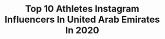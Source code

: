 ---
title: Top 10 Athletes Instagram Influencers In United Arab Emirates In 2020
description: >-
  Find top athletes Instagram influencers in United Arab Emirates in 2020. Most popular hashtags: #fitness #dubai #mydubai #motivation.
platform: Instagram
profiles:
  - username: "dr_marcfit"
    fullname: >-
      Asem Marc™
    location: "United Arab Emirates"
    followers: 5449
    engagement: 1391
    commentsToLikes: 0.038017
    avatar: "https://scontent-lhr8-1.cdninstagram.com/v/t51.2885-19/s320x320/84444180_150833979235438_5827417494138126336_n.jpg?_nc_ht=scontent-lhr8-1.cdninstagram.com&_nc_ohc=88uPM5T9LzcAX-SpqHO&oh=bf7b31a5cfc7c08dc8915b61c41260d9&oe=5EB8FA48"
    verified: false
    hashtags: "#castingbarcelona, #nike, #yoga, #szechenyibaths"
  - username: "ysv_ysv"
    fullname: >-
      ✨YSV✨
    location: "United Arab Emirates"
    followers: 24405
    engagement: 983
    commentsToLikes: 0.004251
    avatar: "https://scontent-lhr8-1.cdninstagram.com/v/t51.2885-19/s320x320/81902527_177082286974141_7903320564347961344_n.jpg?_nc_ht=scontent-lhr8-1.cdninstagram.com&_nc_ohc=2uGJDqh1zzgAX_pfm99&oh=e34d941ed9bb786c8ad620b40b483390&oe=5EBA1F29"
    verified: false
    hashtags: "#2020, #buckwheat"
  - username: "walidyari"
    fullname: >-
      Walid Yari وليد يري
    location: "United Arab Emirates"
    followers: 650004
    engagement: 58
    commentsToLikes: 0.040206
    avatar: "https://scontent-lhr8-1.cdninstagram.com/v/t51.2885-19/s320x320/43779510_957269981128208_4420066834200395776_n.jpg?_nc_ht=scontent-lhr8-1.cdninstagram.com&_nc_ohc=IUjJZV1YhvYAX8xy0-K&oh=67a920a7f8e0397c3ab608e7d37d86d4&oe=5EBB5561"
    verified: false
    hashtags: "#stayhome, #hometeam, #covid, #thebeastofthemiddleeast"
  - username: "rashadsempire"
    fullname: >-
      Rashad Naقeeb
    location: "United Arab Emirates"
    followers: 5565
    engagement: 326
    commentsToLikes: 0.329816
    avatar: "https://scontent-lht6-1.cdninstagram.com/v/t51.2885-19/s320x320/88200672_615865389256497_1525282988642795520_n.jpg?_nc_ht=scontent-lht6-1.cdninstagram.com&_nc_ohc=QxH8gsymLLQAX_36bir&oh=6e04873de5793c162742a9102cb9232b&oe=5EB6DF66"
    verified: false
    hashtags: "#lifestyle, #crossfit, #fitrepublik, #success"
  - username: "peymanrajabii"
    fullname: >-
      Peyman rajabi
    location: "United Arab Emirates"
    followers: 591047
    engagement: 529
    commentsToLikes: 0.012352
    avatar: "https://scontent-ams4-1.cdninstagram.com/v/t51.2885-19/s320x320/82535974_500308924179808_2117853407359270912_n.jpg?_nc_ht=scontent-ams4-1.cdninstagram.com&_nc_ohc=0r6TM18ZbocAX_hr3Te&oh=9679138d3445111431cf0ded8d4d4cea&oe=5EB385C5"
    verified: true
    hashtags: "#runner, #saudiarabia, #kuwaitcity, #jump"
  - username: "antonyfleyhanphotography"
    fullname: >-
      FLEYSTARS
    location: "United Arab Emirates"
    followers: 19179
    engagement: 413
    commentsToLikes: 0.017675
    avatar: "https://scontent-ams4-1.cdninstagram.com/v/t51.2885-19/s320x320/89042503_1504935339670567_7429778846343233536_n.jpg?_nc_ht=scontent-ams4-1.cdninstagram.com&_nc_ohc=kfIGs_AvcfgAX8OkSYQ&oh=e582aa676c30901f11620884461d45f2&oe=5E954E59"
    verified: false
    hashtags: "#repost, #schwarzkopf, #dubaifashion, #stylingtransformation"
  - username: "ahbeeohla"
    fullname: >-
      Abiola AB Beckley
    location: "United Arab Emirates"
    followers: 2524
    engagement: 1572
    commentsToLikes: 0.059806
    avatar: "https://scontent-lhr8-1.cdninstagram.com/v/t51.2885-19/s320x320/17934096_661750437356265_95145826392735744_a.jpg?_nc_ht=scontent-lhr8-1.cdninstagram.com&_nc_ohc=g3lzgOvzvHgAX-xjj2W&oh=3353ae2e8fdb304cc8c987906dde33c0&oe=5EBC6F92"
    verified: false
    hashtags: "#strongmind, #sitdown, #dubaipt, #dubaimarina"
  - username: "lamia_lilwonderofuae"
    fullname: >-
      Lamia Tariq
    location: "United Arab Emirates"
    followers: 15369
    engagement: 950
    commentsToLikes: 0.018343
    avatar: "https://scontent-atl3-1.cdninstagram.com/v/t51.2885-19/s320x320/53762926_545235559217643_6845750065311514624_n.jpg?_nc_ht=scontent-atl3-1.cdninstagram.com&_nc_ohc=UDHnDi6d0xMAX_dc3hW&oh=3afd4b5b130dcadb7b9108ca415f7da1&oe=5EBA6695"
    verified: false
    hashtags: "#russiannationalteam, #roadtoolympics, #goals, #uaeyouth"
  - username: "andrewjacked"
    fullname: >-
      Chinedu Andrew J
    location: "United Arab Emirates"
    followers: 110759
    engagement: 982
    commentsToLikes: 0.014959
    avatar: "https://scontent-ams4-1.cdninstagram.com/v/t51.2885-19/s320x320/72298945_397862604223165_5821911921590272000_n.jpg?_nc_ht=scontent-ams4-1.cdninstagram.com&_nc_ohc=lIoRm0Pt0ycAX-UuqrM&oh=93fe58272837f33a9bbbb1ddb2ece0e1&oe=5EBBBB5F"
    verified: false
    hashtags: "#challengeaccepted, #functionaltraining, #bodybuildingmotivation, #grindharder"
  - username: "fares_calisthenics"
    fullname: >-
      Fares
    location: "United Arab Emirates"
    followers: 10419
    engagement: 1138
    commentsToLikes: 0.050672
    avatar: "https://scontent-lhr8-1.cdninstagram.com/v/t51.2885-19/s320x320/39517649_242169346499245_7258942386091327488_n.jpg?_nc_ht=scontent-lhr8-1.cdninstagram.com&_nc_ohc=_ENeTXo0RZ8AX9O5pYA&oh=82889fc6b8e51516fd9f493433f57c0a&oe=5EBBB810"
    verified: false
    hashtags: "#calisthenicsmovement, #fitness, #peopleareawesome, #calisthenicsfreestyle"
---